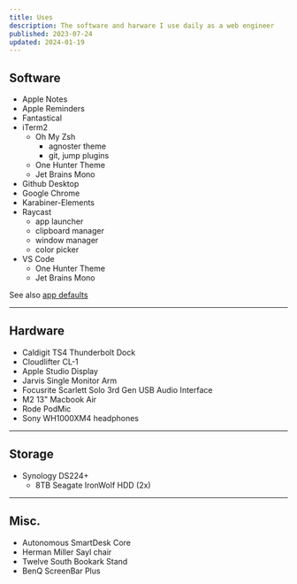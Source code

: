 ```yaml
---
title: Uses
description: The software and harware I use daily as a web engineer
published: 2023-07-24
updated: 2024-01-19
---
```


## Software

- Apple Notes
- Apple Reminders
- Fantastical
- iTerm2
  - Oh My Zsh
    - agnoster theme
    - git, jump plugins
  - One Hunter Theme
  - Jet Brains Mono
- Github Desktop
- Google Chrome
- Karabiner-Elements
- Raycast
  - app launcher
  - clipboard manager
  - window manager
  - color picker
- VS Code
  - One Hunter Theme
  - Jet Brains Mono

See also [app defaults](/app-defaults)

---

## Hardware

- Caldigit TS4 Thunderbolt Dock
- Cloudlifter CL-1
- Apple Studio Display
- Jarvis Single Monitor Arm
- Focusrite Scarlett Solo 3rd Gen USB Audio Interface
- M2 13" Macbook Air
- Rode PodMic
- Sony WH1000XM4 headphones

---

## Storage

- Synology DS224+
  - 8TB Seagate IronWolf HDD (2x)

---

## Misc.

- Autonomous SmartDesk Core
- Herman Miller Sayl chair
- Twelve South Bookark Stand
- BenQ ScreenBar Plus
